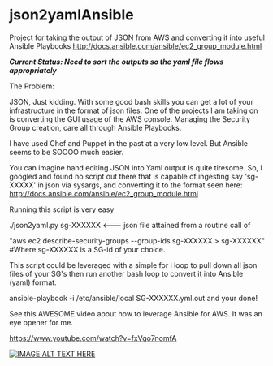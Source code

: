 # json2yamlAnsible
Project for taking the output of JSON from AWS and converting it into useful Ansible Playbooks http://docs.ansible.com/ansible/ec2_group_module.html 

***Current Status: Need to sort the outputs so the yaml file flows appropriately***

The Problem:

JSON, Just kidding. With some good bash skills you can get a lot of your infrastructure in the format of json files. One of the projects I am 
taking on is converting the GUI usage of the AWS console. Managing the Security Group creation, care all through Ansible Playbooks.

I have used Chef and Puppet in the past at a very low level. But Ansible seems to be SOOOO much easier.

You can imagine hand editing JSON into Yaml output is quite tiresome. So, I googled and found no script out there that is capable
of ingesting say 'sg-XXXXX' in json via sysargs, and converting it to the format seen here:
http://docs.ansible.com/ansible/ec2_group_module.html


Running this script is very easy

./json2yaml.py sg-XXXXXX  <--- json file attained from a routine call of 

"aws ec2 describe-security-groups --group-ids sg-XXXXXX > sg-XXXXXX" #Where sg-XXXXXX is a SG-id of your choice. 

This script could be leveraged with a simple for i loop to pull down all json files of your SG's then run another bash loop to convert it into Ansible (yaml) format.

ansible-playbook -i /etc/ansible/local SG-XXXXXX.yml.out and your done!

See this AWESOME video about how to leverage Ansible for AWS. It was an eye opener for me.

https://www.youtube.com/watch?v=fxVqo7nomfA

[![IMAGE ALT TEXT HERE](https://img.youtube.com/vi/fxVqo7nomfA/0.jpg)](https://www.youtube.com/watch?v=fxVqo7nomfA) 
